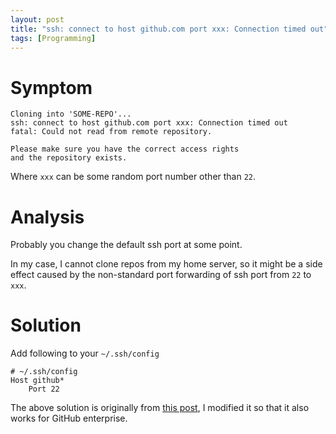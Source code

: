 ```yaml
---
layout: post
title: "ssh: connect to host github.com port xxx: Connection timed out"
tags: [Programming]
---
```


# Symptom

```
Cloning into 'SOME-REPO'...
ssh: connect to host github.com port xxx: Connection timed out
fatal: Could not read from remote repository.

Please make sure you have the correct access rights
and the repository exists.
```

Where `xxx` can be some random port number other than `22`.

# Analysis

Probably you change the default ssh port at some point.

In my case, I cannot clone repos from my home server, 
so it might be a side effect caused by the non-standard port forwarding of ssh port from `22` to `xxx`.

# Solution

Add following to your `~/.ssh/config`

```
# ~/.ssh/config
Host github*
	Port 22
```

The above solution is originally from [this post](https://uzulla.hateblo.jp/entry/2014/05/13/082711),
I modified it so that it also works for GitHub enterprise.

